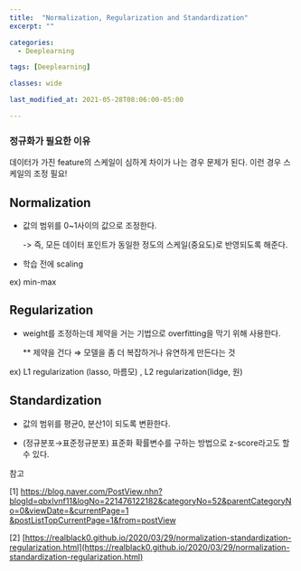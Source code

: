 ```yaml
---
title:  "Normalization, Regularization and Standardization"
excerpt: ""

categories:
  - Deeplearning

tags: [Deeplearning]

classes: wide

last_modified_at: 2021-05-28T08:06:00-05:00

---
```



### 정규화가 필요한 이유

데이터가 가진 feature의 스케일이 심하게 차이가 나는 경우 문제가 된다. 이런 경우 스케일의 조정 필요!



## Normalization

- 값의 범위를 0~1사이의 값으로 조정한다. 

   -> 즉, 모든 데이터 포인트가 동일한 정도의 스케일(중요도)로 반영되도록 해준다.
   
- 학습 전에 scaling

ex) min-max 



## Regularization

- weight를 조정하는데 제약을 거는 기법으로 overfitting을 막기 위해 사용한다.

   ** 제약을 건다 ⇒ 모델을 좀 더 복잡하거나 유연하게 만든다는 것

ex) L1 regularization (lasso, 마름모) , L2 regularization(lidge, 원)



## Standardization

- 값의 범위를 평균0, 분산1이 되도록 변환한다.

- (정규분포→표준정규분포) 표준화 확률변수를 구하는 방법으로 z-score라고도 할 수 있다.


참고

[1] [https://blog.naver.com/PostView.nhn?blogId=qbxlvnf11&logNo=221476122182&categoryNo=52&parentCategoryNo=0&viewDate=&currentPage=1
&postListTopCurrentPage=1&from=postView](https://blog.naver.com/PostView.nhn?blogId=qbxlvnf11&logNo=221476122182&categoryNo=52&parentCategoryNo=0&viewDate=&currentPage=1&postListTopCurrentPage=1&from=postView)

[2] [https://realblack0.github.io/2020/03/29/normalization-standardization-regularization.html](https://realblack0.github.io/2020/03/29/normalization-standardization-regularization.html)
